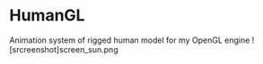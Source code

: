 # HumanGL

Animation system of rigged human model for my OpenGL engine
![srcreenshot]screen_sun.png
